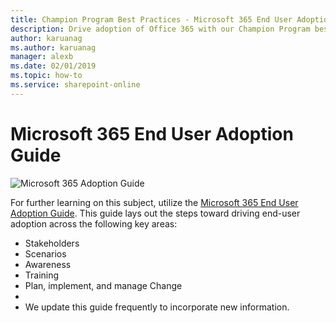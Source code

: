 ```yaml
---
title: Champion Program Best Practices - Microsoft 365 End User Adoption Guide
description: Drive adoption of Office 365 with our Champion Program best practices and the Microsoft 365 End User Adoption Guide.
author: karuanag
ms.author: karuanag
manager: alexb
ms.date: 02/01/2019
ms.topic: how-to
ms.service: sharepoint-online
---
```


# Microsoft 365 End User Adoption Guide

![Microsoft 365 Adoption Guide](media/m365euguide.png)

For further learning on this subject, utilize the [Microsoft 365 End User Adoption Guide](https://aka.ms/adoptionguide). This guide lays out the steps toward driving end-user adoption across the following key areas:

- Stakeholders
- Scenarios
- Awareness
- Training 
- Plan, implement, and manage Change
- 
- We update this guide frequently to incorporate new information.